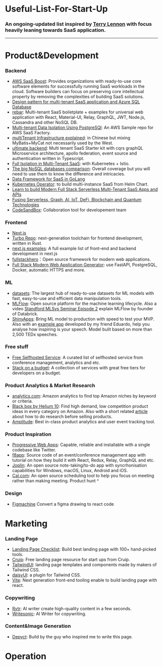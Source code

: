 # Useful-List-For-Start-Up
### An ongoing-updated list inspired by [Terry Lennon](https://github.com/tlennon140) with focus heavily leaning towards SaaS application.
-----
# Product&Development
### Backend
- [AWS SaaS Boost](https://github.com/awslabs/aws-saas-boost): Provides organizations with ready-to-use core software elements for successfully running SaaS workloads in the cloud. Software builders can focus on preserving core intellectual property by removing the complexities of building SaaS solutions.
- [Design pattern for multi-tenant SaaS application and Azure SQL Database](https://github.com/harshalawasthi/ConnectorDocs/blob/9a52d063a6fd541d2b54df74d2cd532fa122fb81/articles/sql-database/sql-database-design-patterns-multi-tenancy-saas-applications.md) 
- [rebar](https://github.com/MachineAcuity/rebar): Multi-tenant SaaS boiletplate + examples for universal web application with React, Material-UI, Relay, GraphQL, JWT, Node.js, Cassandra and other NoSQL DB.
- [Multi-tenant Data Isolation Using PostgreSQl](https://github.com/aws-samples/aws-saas-factory-postgresql-rls): An AWS Sample repo for AWS SaaS Factory.
- [multiTenant Infrastructure explained](https://github.com/sanshengshui/multiTenant): in Chinese but mixing MyBatis+MyCat not necessarily used by the West.
- [ultimate backend](https://github.com/juicycleff/ultimate-backend): Multi tenant SaaS Starter kit with cqrs graphQL Microservice architecture, apollo federation, event source and authentication written in Typescript.
- [Full Isolation in Multi-Tenant SaaS](https://github.com/irahardianto/multitenant-microservices-demo): with Kubernetes + Istio.
- [The big NoSQL databases comparison](https://kkovacs.eu/cassandra-vs-mongodb-vs-couchdb-vs-redis/): Overall coverage but you will need to use them to know the difference and intricacies.
- [Data Framework for SaaS in GoLang](https://github.com/go-saas/saas)
- [Kubernetes Operator](https://github.com/cloud-ark/kubeplus): to build multi-instance SaaS from Helm Chart.
- [Learn to build Modern Full Stack Serverless Multi-Tenant SaaS Apps and APIs](https://github.com/panacloud/bootcamp-2020)
- [Fusing Serverless, Graph, AI, IoT, DeFi, Blockchain and Quantum Technologies](https://github.com/panacloud/bootcamp-2021)
- [CodeSandBox](https://codesandbox.io/): Collaboration tool for developement team


### Frontend
- [Next.js](https://nextjs.org/)
- [Turbo Repo](https://github.com/vercel/turbo): next-generation toolchain for frontend development, written in Rust.
- [next.js examples](https://nextexamples.vercel.app/): A full example list of front-end and backend development in next.js
- [fullstackhero](https://github.com/fullstackhero)：Open source framework for modern web applications.
- [Full Stack Modern Web Application Generator](https://github.com/tiangolo/full-stack-fastapi-postgresql): use FastAPI, PostgreSQL, Docker, automatic HTTPS and more.


### ML
- [datasets](https://github.com/huggingface/datasets): The largest hub of ready-to-use datasets for ML models with fast, easy-to-use and efficient data manipulation tools.
- [MLFlow](https://github.com/mlflow/mlflow): Open source platform for the machine learning lifecycle. Also a video [Standford MLSys Seminar Episode 2](https://youtu.be/nCQ9WqXPIS4) explain MLFlow by founder of Databrick.
- [ShinyApps](https://www.shinyapps.io/): Bring ML model to production with speed to test your MVP. Also with an [example app](https://eduardo2c.shinyapps.io/SpeaktheData/) developed by my friend Eduardo, help you analyse how inspiring is your speech. Model bulit based on more than 2,500 TEDx speeches.


### Free stuff
- [Free Selfhosted Service](https://github.com/awesome-selfhosted/awesome-selfhosted?utm_source=hackertab.dev&utm_medium=post&utm_campaign=home): A curated list of selfhosted service from conference management, analytics and etc.
- [Stack on a budget](https://github.com/255kb/stack-on-a-budget): A collection of services with great free tiers for developers on a budget. 

### Product Analytics & Market Research
- [analytics.com](https://amalytics.com/): Amazon analytics to find top Amazon niches by keyword or criteria.
- [Black box by Helium 10](https://www.helium10.com/tools/product-research/black-box/): Find high demand, low competition product ideas in every category on Amazon. Also with a short related [article](https://terrylennon.co/lessons-in-e-commerce/) about how to do research before selling products.
- [Amplitude](https://amplitude.com/): Best in-class product analytics and user event tracking tool.


### Product Inspiration
- [Progressive Web Apps](https://web.dev/progressive-web-apps/): Capable, reliable and installable with a single codebase like Twitter.
- [f8app](https://github.com/fbsamples/f8app): Source code of an event/conference management app with tutorial on how they build it with React, Redux, Relay, GraphQL and etc. 
- [Joplin](https://github.com/laurent22/joplin): An open source note-taking/to-do app with syncrhonisation capabilities for Windows, macOS, Linux, Android and iOS.
- [Cal.com](https://cal.com/): An open source scheduling tool to help you focus on meeting rather than making meeting. Product hunt ^


### Design
- [Figmachine](https://www.figmachine.com/?utm_source=hackertab.dev&utm_medium=post&utm_campaign=home) Convert a figma drawing to react code


# Marketing
### Landing Page
- [Landing Page Checklist](https://landingpage.fyi/landing-page-checklist.html): Build best landing page with 100+ hand-picked tools.
- [Cruip](https://cruip.com/free-templates/): Free landing page resource for start ups from Cruip.
- [TailwindUI](https://tailwindui.com/): landing page templates and components made by makers of Tailwind CSS.
- [daisyUI](https://daisyui.com/): a plugin for Tailwind CSS.
- [Vite](https://vitejs.dev/): Next generation front-end tooling enable to build landing page with react.

### Copywriting
- [Rytr](https://rytr.me/): AI writer create high-quality content in a few seconds.
- [Writesonic](https://writesonic.com/): AI Writer for copywriting.


### Content&Image Generation
- [Depyct](https://www.depyct.co/): Build by the guy who inspired me to write this page.

# Operation

